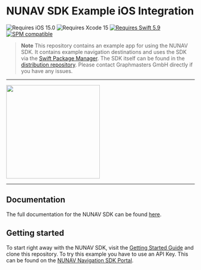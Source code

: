 # NUNAV SDK Example iOS Integration

![Requires iOS 15.0](https://img.shields.io/badge/iOS-15.0-1575F9?style=flat&logo=apple&label=iOS&link=https%3A%2F%2Fwww.apple.com%2Fde%2Fios)
![Requires Xcode 15](https://img.shields.io/badge/xcode-15-1575F9?style=flat&logo=xcode&label=Xcode&link=https%3A%2F%2Fapps.apple.com%2Fde%2Fapp%2Fxcode%2Fid497799835)
[![Requires Swift 5.9](https://img.shields.io/badge/Swift-5.9-FA7343.svg?style=flat&logo=Swift)](https://swift.org/)
[![SPM compatible](https://img.shields.io/badge/Swift%20Package%20Manager-compatible-FA7343.svg?style=flat&logo=Swift)](https://swift.org/package-manager/)

> **Note**
> This repository contains an example app for using the NUNAV SDK. It contains example navigation destinations and uses the SDK via the [Swift Package Manager](https://www.swift.org/package-manager/). The SDK itself can be found in the [distribution repository](https://github.com/graphmasters/nunav-navigation-sdk-ios-distribution).
> Please contact Graphmasters GmbH directly if you have any issues.

---

<img src="docs/navigation.gif" width="250">

---

## Documentation

The full documentation for the NUNAV SDK can be found [here](https://graphmasters.github.io/nunav-sdk/ios/documentation/nunavnavigationsdk/).

## Getting started

To start right away with the NUNAV SDK, visit the [Getting Started Guide]() and clone this repository. To try this 
example you have to use an API Key. This can be found on the [NUNAV Navigation SDK Portal](https://nunav.net/lp/sdk).
